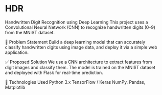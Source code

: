 # HDR
Handwritten Digit Recognition using Deep Learning
This project uses a Convolutional Neural Network (CNN) to recognize handwritten digits (0–9) from the MNIST dataset.

🧠 Problem Statement
Build a deep learning model that can accurately classify handwritten digits using image data, and deploy it via a simple web application.

✅ Proposed Solution
We use a CNN architecture to extract features from digit images and classify them. The model is trained on the MNIST dataset and deployed with Flask for real-time prediction.

🔧 Technologies Used
Python 3.x
TensorFlow / Keras
NumPy, Pandas, Matplotlib
